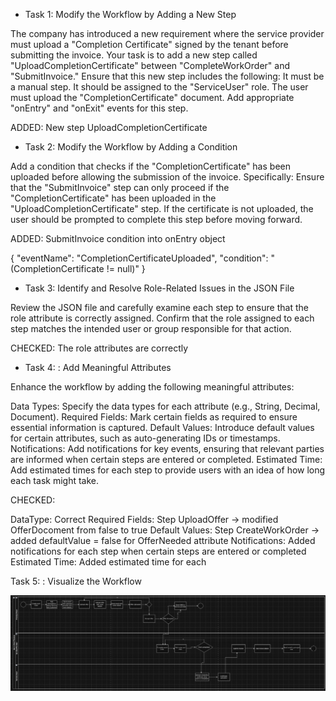 - Task 1: Modify the Workflow by Adding a New Step

The company has introduced a new requirement where the service provider must upload a "Completion Certificate" signed by the tenant
before submitting the invoice.
Your task is to add a new step called "UploadCompletionCertificate" between "CompleteWorkOrder" and "SubmitInvoice."
Ensure that this new step includes the following:
It must be a manual step.
It should be assigned to the "ServiceUser" role.
The user must upload the "CompletionCertificate" document.
Add appropriate "onEntry" and "onExit" events for this step.

ADDED:
New step UploadCompletionCertificate

- Task 2: Modify the Workflow by Adding a Condition

Add a condition that checks if the "CompletionCertificate" has been uploaded before allowing the submission of the invoice. Specifically:
Ensure that the "SubmitInvoice" step can only proceed if the "CompletionCertificate" has been uploaded in the
"UploadCompletionCertificate" step.
If the certificate is not uploaded, the user should be prompted to complete this step before moving forward.

ADDED:
SubmitInvoice condition into onEntry object

{
"eventName": "CompletionCertificateUploaded",
"condition": "(CompletionCertificate != null)"
}

- Task 3: Identify and Resolve Role-Related Issues in the JSON File

Review the JSON file and carefully examine each step to ensure that the role attribute is correctly assigned. Confirm that the role assigned to each step matches the intended user or group responsible for that action.

CHECKED: The role attributes are correctly

- Task 4: : Add Meaningful Attributes

Enhance the workflow by adding the following meaningful attributes:

Data Types: Specify the data types for each attribute (e.g., String, Decimal, Document).
Required Fields: Mark certain fields as required to ensure essential information is captured.
Default Values: Introduce default values for certain attributes, such as auto-generating IDs or timestamps.
Notifications: Add notifications for key events, ensuring that relevant parties are informed when certain steps are entered or completed.
Estimated Time: Add estimated times for each step to provide users with an idea of how long each task might take.

CHECKED:

DataType: Correct
Required Fields: Step UploadOffer -> modified OfferDocoment from false to true
Default Values: Step CreateWorkOrder -> added defaultValue = false for OfferNeeded attribute
Notifications: Added notifications for each step when certain steps are entered or completed
Estimated Time: Added estimated time for each

Task 5: : Visualize the Workflow

![Work flow diagram](workflow-diagram.png)
